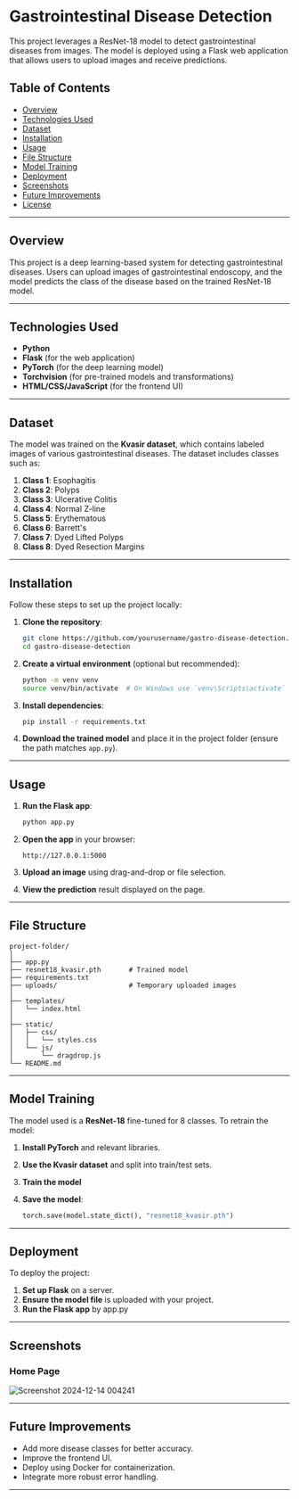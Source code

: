 # Gastrointestinal Disease Detection

This project leverages a ResNet-18 model to detect gastrointestinal diseases from images. The model is deployed using a Flask web application that allows users to upload images and receive predictions.

## Table of Contents

- [Overview](#overview)
- [Technologies Used](#technologies-used)
- [Dataset](#dataset)
- [Installation](#installation)
- [Usage](#usage)
- [File Structure](#file-structure)
- [Model Training](#model-training)
- [Deployment](#deployment)
- [Screenshots](#screenshots)
- [Future Improvements](#future-improvements)
- [License](#license)

---

## Overview

This project is a deep learning-based system for detecting gastrointestinal diseases. Users can upload images of gastrointestinal endoscopy, and the model predicts the class of the disease based on the trained ResNet-18 model.

---

## Technologies Used

- **Python**
- **Flask** (for the web application)
- **PyTorch** (for the deep learning model)
- **Torchvision** (for pre-trained models and transformations)
- **HTML/CSS/JavaScript** (for the frontend UI)

---

## Dataset

The model was trained on the **Kvasir dataset**, which contains labeled images of various gastrointestinal diseases. The dataset includes classes such as:

1. **Class 1**: Esophagitis
2. **Class 2**: Polyps
3. **Class 3**: Ulcerative Colitis
4. **Class 4**: Normal Z-line
5. **Class 5**: Erythematous
6. **Class 6**: Barrett's
7. **Class 7**: Dyed Lifted Polyps
8. **Class 8**: Dyed Resection Margins

---

## Installation

Follow these steps to set up the project locally:

1. **Clone the repository**:
   ```bash
   git clone https://github.com/yourusername/gastro-disease-detection.git
   cd gastro-disease-detection
   ```

2. **Create a virtual environment** (optional but recommended):
   ```bash
   python -m venv venv
   source venv/bin/activate  # On Windows use `venv\Scripts\activate`
   ```

3. **Install dependencies**:
   ```bash
   pip install -r requirements.txt
   ```

4. **Download the trained model** and place it in the project folder (ensure the path matches `app.py`).

---

## Usage

1. **Run the Flask app**:
   ```bash
   python app.py
   ```

2. **Open the app** in your browser:
   ```
   http://127.0.0.1:5000
   ```

3. **Upload an image** using drag-and-drop or file selection.

4. **View the prediction** result displayed on the page.

---

## File Structure

```
project-folder/
│
├── app.py
├── resnet18_kvasir.pth       # Trained model
├── requirements.txt
├── uploads/                  # Temporary uploaded images
│
├── templates/
│   └── index.html
│
├── static/
│   ├── css/
│   │   └── styles.css
│   └── js/
│       └── dragdrop.js
└── README.md
```

---

## Model Training

The model used is a **ResNet-18** fine-tuned for 8 classes. To retrain the model:

1. **Install PyTorch** and relevant libraries.
2. **Use the Kvasir dataset** and split into train/test sets.
3. **Train the model** 

4. **Save the model**:
   ```python
   torch.save(model.state_dict(), "resnet18_kvasir.pth")
   ```

---

## Deployment

To deploy the project:

1. **Set up Flask** on a server.
2. **Ensure the model file** is uploaded with your project.
3. **Run the Flask app** by app.py

---

## Screenshots

### Home Page
![Screenshot 2024-12-14 004241](https://github.com/user-attachments/assets/a524c7ec-7da3-4084-8cbc-8f5082153cf8)


---

## Future Improvements

- Add more disease classes for better accuracy.
- Improve the frontend UI.
- Deploy using Docker for containerization.
- Integrate more robust error handling.

---

